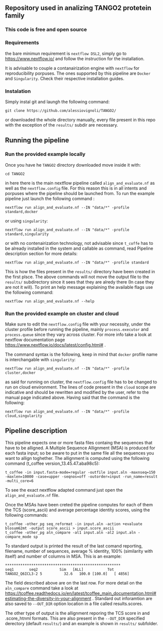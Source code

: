 ## Repository used in analizing TANGO2 protetein family
### This code is free and open source

### Requirements

the bare minimun requirement is `nextflow DSL2`, simply  go to https://www.nextflow.io/ and follow the instruction for the installation.

It is advisable to couple a contanairization engine with `nextflow` for reproducibility porpuses. The ones supported  by this pipeline are `Docker` and `Singularity`.
Check their respective installation guides.


### Instalation

Simply instal git and laungh the following command:
```
git clone https://github.com/alessiovignoli/TANGO2/
```
or downloaded the whole directory manually, every file present in this repo with the exception of the `results/` subdir are necessary.


## Running the pipeline
### Run the provided example locally

Once you have he `TANGO2` directory downloaded move inside it with:
```
cd TANGO2
```
in here there is the main nextflow pipeline called `align_and_evaluate.nf` as well as the `nextflow.config` file. For this reason this is in all intents and porpuses where the pipeline should be launched from. To run the example pipeline just launch the following command :
```
nextflow run align_and_evaluate.nf --IN "data/*" -profile standard,docker
```
or using `singularity`:
```
nextflow run align_and_evaluate.nf --IN "data/*" -profile standard,singularity
```
or with no contenairization technology, not advisable since `t_coffe` has to be already installed in the system and callable as command, read  Pipeline description section for more details:
```
nextflow run align_and_evaluate.nf --IN "data/*" -profile standard
```
This is how the files present in the `results/` directory have been created in the first plsce. The above commands will not move the output file to the `results/` subdirectory since it sees that they are alredy there (In case they are not it will).
To print an help message explaining the available flags use the following command:
```
nextflow run align_and_evaluate.nf --help
```

### Run the provided example on cluster and cloud

Make sure to edit the `nextflow.config` file with your necessity, under the cluster profile before running the pipeline, mainly `process.executor` and `process.queue` since they vary across cluster. For more info take a look at nextflow documentation page https://www.nextflow.io/docs/latest/config.html# .

The command syntax is the following, keep in mind that `docker` profile name is interchangable with `singularity`:
```
nextflow run align_and_evaluate.nf --IN "data/*" -profile cluster,docker
```

as said for running on cluster, the `nextflow.config` file has to be changed to run on cloud environment. The lines of code present in the `cloud` scope are indicative and should be rewritten and modified by the user, refer to the manual page indicated above.
Having said that the command is the following:
```
nextflow run align_and_evaluate.nf --IN "data/*" -profile cloud,singularity
```


## Pipeline description

This pipeline expects one or more fasta files containg the sequences that have to be alligned. A Multiple Sequence Allignment (MSA) is produced for each fasta input; so be aware to put in the same file all the sequences you want to allign toghether. 
The allignment is computed using the following command (t_coffee version_13.45.47.aba98c5):
```
t_coffee -in input.fasta-mode=regular -outfile input.aln -maxnseq=150 -maxlen=10000 -case=upper -seqnos=off -outorder=input -run_name=result -multi_core=6
```
To see the exact nextflow adapted command just open the `align_and_evaluate.nf` file. 

Once the MSAs have been creted the pipeline computes for each of them the TCS (score_ascii) and average percentage identity scores, using the following commands:
```
t_coffee -other_pg seq_reformat -in input.aln -action +evaluate blosum62mt -output score_ascii > input.score_ascii
t_coffee -other_pg aln_compare -al1 input.aln -al2 input.aln -compare_mode sp
```

To standard output is printed the result of the last comand reporting, filename, number of sequences, average % identity, 100% (similarity with itself) and number of columns in MSA. This is an example:
```
*****************************************************
seq1       seq2          Sim   [ALL]           Tot  
TANGO2_Q6ICL3-2 5          32.6   100.0 [100.0]   [ 4856]
```
The field described above are on the last row. For more detail on the `aln_compare` command take a look at https://tcoffee.readthedocs.io/en/latest/tcoffee_main_documentation.html#estimating-the-diversity-in-your-alignment .
Standard out inforamtion are also saved to `--OUT_DIR` option location in a file called results.scores.

The other type of output is the allignment reporing the TCS score in  and .score_htnml formats. This are also present in the `--OUT_DIR` specified derectory (default `results/`) and an example is shown in `results/` subfolder.

